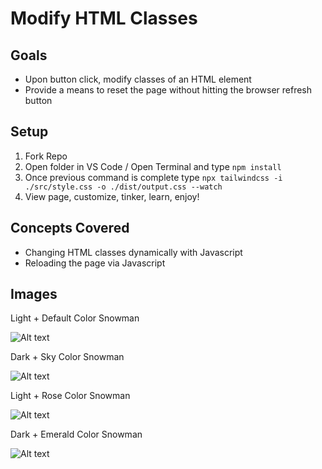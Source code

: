 # Modify HTML Classes

## Goals

- Upon button click, modify classes of an HTML element
- Provide a means to reset the page without hitting the browser refresh button

## Setup

1. Fork Repo
2. Open folder in VS Code / Open Terminal and type `npm install`
3. Once previous command is complete type `npx tailwindcss -i ./src/style.css -o ./dist/output.css --watch`
4. View page, customize, tinker, learn, enjoy!

## Concepts Covered

- Changing HTML classes dynamically with Javascript
- Reloading the page via Javascript

## Images

Light + Default Color Snowman

![Alt text](link "Default Snowman")

Dark + Sky Color Snowman

![Alt text](link "Sky Snowman")

Light + Rose Color Snowman

![Alt text](link "Rose Snowman")

Dark + Emerald Color Snowman

![Alt text](link "Emerald Snowman")
